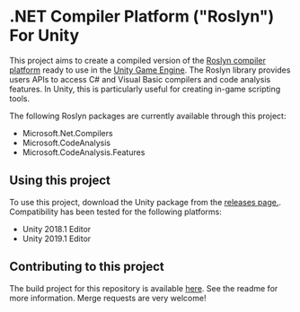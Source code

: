 # .NET Compiler Platform ("Roslyn") For Unity
This project aims to create a compiled version of the [Roslyn compiler platform](https://github.com/dotnet/roslyn) ready to use in the [Unity Game Engine](https://unity.com/). The Roslyn library provides users APIs to access C# and Visual Basic compilers and code analysis features. In Unity, this is particularly useful for creating in-game scripting tools.

The following Roslyn packages are currently available through this project:
* Microsoft.Net.Compilers
* Microsoft.CodeAnalysis
* Microsoft.CodeAnalysis.Features

## Using this project
To use this project, download the Unity package from the [releases page.](https://github.com/mwahnish/Unity-Roslyn/releases). Compatibility has been tested for the following platforms:
* Unity 2018.1 Editor
* Unity 2019.1 Editor

## Contributing to this project
The build project for this repository is available [here](https://github.com/mwahnish/Unity-Roslyn-Build). See the readme for more information. Merge requests are very welcome!
